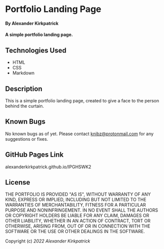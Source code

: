 # Portfolio Landing Page

#### By **Alexander Kirkpatrick**

#### A simple portfolio landing page.

## Technologies Used

* HTML
* CSS
* Markdown

## Description

This is a simple portfolio landing page, created  to give a face to the person behind the curtain.

## Known Bugs

No known bugs as of yet. Please contact knibz@protonmail.com for any suggestions or fixes.

## GitHub Pages Link

alexanderkirkpatrick.github.io/IPGHSWK2

## License

THE PORTFOLIO IS PROVIDED "AS IS", WITHOUT WARRANTY OF ANY KIND, EXPRESS OR IMPLIED, INCLUDING BUT NOT LIMITED TO THE WARRANTIES OF MERCHANTABILITY, FITNESS FOR A PARTICULAR PURPOSE AND NONINFRINGEMENT. IN NO EVENT SHALL THE AUTHORS OR COPYRIGHT HOLDERS BE LIABLE FOR ANY CLAIM, DAMAGES OR OTHER LIABILITY, WHETHER IN AN ACTION OF CONTRACT, TORT OR OTHERWISE, ARISING FROM, OUT OF OR IN CONNECTION WITH THE SOFTWARE OR THE USE OR OTHER DEALINGS IN THE SOFTWARE.

Copyright (c) _2022_ _Alexander Kirkpatrick_
